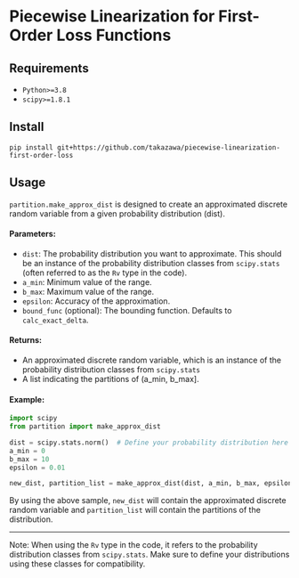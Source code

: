 # Piecewise Linearization for First-Order Loss Functions

## Requirements

- `Python>=3.8`
- `scipy>=1.8.1`

## Install

```shell
pip install git+https://github.com/takazawa/piecewise-linearization-first-order-loss
```

## Usage

`partition.make_approx_dist` is designed to create an approximated discrete random variable from a given probability distribution (dist).

#### Parameters:

- `dist`: The probability distribution you want to approximate. This should be an instance of the probability distribution classes from `scipy.stats` (often referred to as the `Rv` type in the code).
- `a_min`: Minimum value of the range.
- `b_max`: Maximum value of the range.
- `epsilon`: Accuracy of the approximation.
- `bound_func` (optional): The bounding function. Defaults to `calc_exact_delta`.

#### Returns:

- An approximated discrete random variable, which is an instance of the probability distribution classes from `scipy.stats`
- A list indicating the partitions of (a_min, b_max].

#### Example:

```python
import scipy
from partition import make_approx_dist

dist = scipy.stats.norm()  # Define your probability distribution here using scipy.stats
a_min = 0
b_max = 10
epsilon = 0.01

new_dist, partition_list = make_approx_dist(dist, a_min, b_max, epsilon)

```

By using the above sample, `new_dist` will contain the approximated discrete random variable and `partition_list` will contain the partitions of the distribution.

---

Note: When using the `Rv` type in the code, it refers to the probability distribution classes from `scipy.stats`. Make sure to define your distributions using these classes for compatibility.



